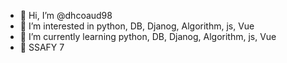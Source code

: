 - 👋 Hi, I’m @dhcoaud98
- 👀 I’m interested in python, DB, Djanog, Algorithm, js, Vue
- 🌱 I’m currently learning python, DB, Djanog, Algorithm, js, Vue
- 💙 SSAFY 7

<!---
dhcoaud98/dhcoaud98 is a ✨ special ✨ repository because its `README.md` (this file) appears on your GitHub profile.
You can click the Preview link to take a look at your changes.
--->
